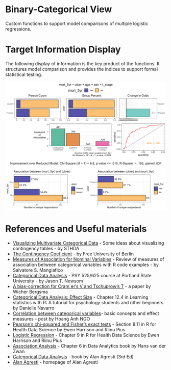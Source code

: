 # Binary-Categorical View

Custom functions to support model comparisons of multiple logistic regressions.

# Target Information Display

The following display of information is the key product of the functions. It structures model comparison and provides the indices to support formal statistical testing. 

![target 1](libs/images/target-1.jpg)  


# References and Useful materials

- [Visualizing Multivariate Categorical Data](http://www.sthda.com/english/articles/32-r-graphics-essentials/129-visualizing-multivariate-categorical-data/) - Some ideas about visualizing contingency tables - by STHDA    
- [The Contingency Coeficient](https://www.geo.fu-berlin.de/en/v/soga/Basics-of-statistics/Descriptive-Statistics/Measures-of-Relation-Between-Variables/Contingency-Coeficient/index.html) - by Free University of Berlin   
- [Measures of Association for Nominal Variables](https://rcompanion.org/handbook/H_10.html) - Review of measures of association between categorical variables with R code examples - by Salvatore S. Mangiafico   
- [Categorical Data Analysis](https://web.pdx.edu/~newsomj/cdaclass/) - PSY 525/625  course at Portland State University - by Jason T. Newsom   
- [A bias-correction for Cram´er’s V and Tschuprow’s T](http://stats.lse.ac.uk/bergsma/pdf/cramerV3.pdf) - a paper by Wicher Bergsma
- [Categorical Data Analysis: Effect Size](https://learningstatisticswithr.com/book/chisquare.html#chisqeffectsize) - Chapter 12.4 in Learning statistics with R: A tutorial for psychology students and other beginners by Danielle Navarro  
- [Correlation between categorical variables](https://rpubs.com/hoanganhngo610/558925)- basic concepts and effect measures - post by Hoang Anh NGO 
- [Pearson’s chi-squared and Fisher’s exact tests](https://argoshare.is.ed.ac.uk/healthyr_book/pearsons-chi-squared-and-fishers-exact-tests.html) - Section 8.11 in R for Health Data Science by Ewen Harrison and Riinu Pius
- [Logistic Regression](https://argoshare.is.ed.ac.uk/healthyr_book/chap09-h1.html) - Chapter 9 in R for Health Data Science by Ewen Harrison and Riinu Pius
- [Association Analysis](https://bookdown.org/jhvdz1/dataanalytics/association-analysis.html) - Chapter 6 in Data Analytics book by Hans van der Zwan
- [Categorical Data Analysis](https://mybiostats.files.wordpress.com/2015/03/3rd-ed-alan_agresti_categorical_data_analysis.pdf) - book by Alan Agresti (3rd Ed)
- [Alan Agresti](http://users.stat.ufl.edu/~aa/) - homepage of Alan Agresti
